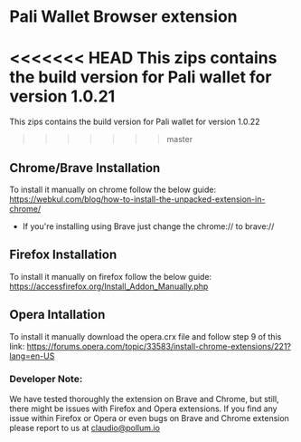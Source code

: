 # Pali Wallet Browser extension

<<<<<<< HEAD
This zips contains the build version for Pali wallet for version 1.0.21
=======
This zips contains the build version for Pali wallet for version 1.0.22
>>>>>>> master

## Chrome/Brave Installation
To install it manually on chrome follow the below guide:
https://webkul.com/blog/how-to-install-the-unpacked-extension-in-chrome/

* If you're installing using Brave just change the chrome:// to brave://

## Firefox Installation
To install it manually on firefox follow the below guide:
https://accessfirefox.org/Install_Addon_Manually.php


## Opera Intallation
To install it manually download the opera.crx file and follow step 9 of this link:
https://forums.opera.com/topic/33583/install-chrome-extensions/221?lang=en-US


### Developer Note:
We have tested thoroughly the extension on Brave and Chrome, but still, there might be issues with Firefox and Opera extensions. If you find any issue within Firefox or Opera or even bugs on Brave and Chrome extension please report to us at claudio@pollum.io
